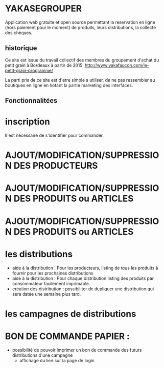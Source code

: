 # YAKASEGROUPER

Application web gratuite et open source permettant la reservation en ligne (hors paiement pour le moment) de produits, leurs distributions, la collecte des chèques.  

## historique 

Ce site est issue du travail collectif des membres du groupement d'achat du petit grain à Bordeaux à partir de 2015.
http://www.yakafaucon.com/le-petit-grain-programme/

La parti pris de ce site est d'etre simple a utiliser, de ne pas ressembler au boutiques en ligne en hotant la partie marketing  des interfaces.

## Fonctionnalitées 

# inscription

Il est nécessaire de s'identifier pour commander.

# AJOUT/MODIFICATION/SUPPRESSION DES PRODUCTEURS

# AJOUT/MODIFICATION/SUPPRESSION DES PRODUITS ou ARTICLES

# AJOUT/MODIFICATION/SUPPRESSION DES PRODUITS ou ARTICLES

# les distributions

- aide à la distribution : Pour les producteurs, listing de tous les produits à fournir pour les prochaines distributions
- aide à la distribution : Pour chaque distribution listing des produits par consommateur facilement imprimable. 
- création des distribution : possibiliter de dupliquer une distribution qui sera datée une semaine plus tard.


# les campagnes de distributions

# BON DE COMMANDE PAPIER :
* possibilité de pouvoir imprimer un bon de commande des futurs distributions d'une campagne 
  * affichage du lien sur la page de login
    
    